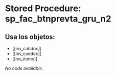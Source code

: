 # Stored Procedure: sp_fac_btnprevta_gru_n2

## Usa los objetos:
- [[inv_cabdoc]]
- [[inv_cuedoc]]
- [[inv_items]]

*No code available.*
